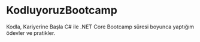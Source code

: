 # KodluyoruzBootcamp
Kodla, Kariyerine Başla C# ile .NET Core Bootcamp süresi boyunca yaptığım ödevler ve pratikler.
